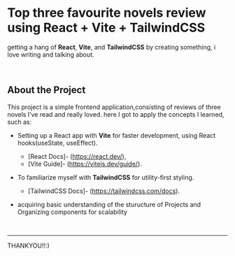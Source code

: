 # Top three favourite novels review using React + Vite + TailwindCSS

getting a hang of **React**, **Vite**, and **TailwindCSS** by creating something, i love writing and talking about.

<br>

## About the Project

This project is a simple frontend application,consisting of reviews of three novels I’ve read and really loved. here I got to apply the concepts I learned, such as:
- Setting up a React app with **Vite** for faster development, using React hooks(useState, useEffect). 
  - [React Docs]- (https://react.dev/),
  - [Vite Guide]- (https://vitejs.dev/guide/).
  
- To familiarize myself with **TailwindCSS** for utility-first styling.
  - [TailwindCSS Docs]- (https://tailwindcss.com/docs).
  
- acquiring basic understanding of the sturucture of Projects and Organizing components for scalability

<br>

---


THANKYOU!!:)
